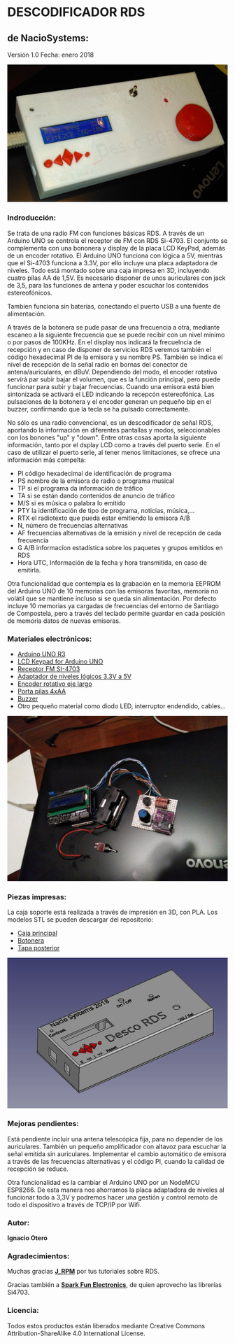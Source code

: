 # DESCODIFICADOR RDS

## de NacioSystems:

Versión 1.0
Fecha: enero 2018

![DESCO RDS](https://github.com/NacioSystems/DESCODIFICADOR-RDS/blob/master/Fotos/DescoRDS.JPG "Desco RDS")

### Indroducción:

Se trata de una radio FM con funciones básicas RDS. A través de un Arduino UNO se controla el receptor de FM con RDS Si-4703. El conjunto se complementa con una bononera y display de la placa LCD KeyPad, además de un encoder rotativo. El Arduino UNO funciona con lógica a 5V, mientras que el Si-4703 funciona a 3.3V, por ello incluye una placa adaptadora de niveles. Todo está montado sobre una caja impresa en 3D, incluyendo cuatro pilas AA de 1,5V. Es necesario disponer de unos auriculares con jack de 3,5, para las funciones de antena y poder escuchar los contenidos estereofónicos.

Tambien funciona sin baterías, conectando el puerto USB a una fuente de alimentación.

A través de la botonera se pude pasar de una frecuencia a otra, mediante escaneo a la siguiente frecuencia que se puede recibir con un nivel mínimo o por pasos de 100KHz. En el display nos indicará la frecuelncia de recepción y en caso de disponer de servicios RDS veremos también el código hexadecimal PI de la emisora y su nombre PS. También se indica el nivel de recepción de la señal radio en bornas del conector de antena/auriculares, en dBuV. Dependiendo del modo, el encoder rotativo servirá par subir bajar el volumen, que es la función principal, pero puede funcionar para subir y bajar frecuencias. Cuando una emisora está bien sintonizada se activará el LED indicando la recepcón estereofónica. Las pulsaciones de la botonera y el encoder generan un pequeño bip en el buzzer, confirmando que la tecla se ha pulsado correctamente.

No sólo es una radio convencional, es un descodificador de señal RDS, aportando la información en diferentes pantallas y modos, seleccionables con los bonones "up" y "down". Entre otras cosas aporta la siguiente información, tanto por el dsplay LCD como a través del puerto serie. En el caso de utilizar el puerto serie, al tener menos limitaciones, se ofrece una información más compelta:

* PI código hexadecimal de identificación de programa
* PS nombre de la emisora de radio o programa musical
* TP si el programa da información de tráfico
* TA si se están dando contenidos de anuncio de tráfico
* M/S si es música o palabra lo emitido
* PTY la identificación de tipo de programa, noticias, música,...
* RTX el radiotexto que pueda estar emitiendo la emisora A/B
* N, número de frecuencias alternativas
* AF frecuencias alternativas de la emisión y nivel de recepción de cada frecuencia
* G A/B informacíon estadística sobre los paquetes y grupos emitidos en RDS
* Hora UTC, Información de la fecha y hora transmitida, en caso de emitirla.

Otra funcionalidad que contempla es la grabación en la memoria EEPROM del Arduino UNO de 10 memorias con las emisoras favoritas, memoria no volátil que se mantiene incluso si se queda sin alimentación. Por defecto incluye 10 memorias ya cargadas de frecuencias del entorno de Santiago de Compostela, pero a través del teclado permite guardar en cada posición de memoria datos de nuevas emisoras.

### Materiales electrónicos:

* [Arduino UNO R3][2]
* [LCD Keypad for Arduino UNO][3]
* [Receptor FM SI-4703][4]
* [Adaptador de niveles lógicos 3,3V a 5V][5]
* [Encoder rotativo eje largo][11]
* [Porta pilas 4xAA][6]
* [Buzzer][7]
* Otro pequeño material como diodo LED, interruptor endendido, cables...

![Prototipado](https://github.com/NacioSystems/DESCODIFICADOR-RDS/blob/master/Fotos/Baja%20resolucion/Prototipo2.jpg "Prototipado")

### Piezas impresas:

La caja soporte está realizada a través de impresión en 3D, con PLA. Los modelos STL se pueden descargar del repositorio:

* [Caja principal][8]
* [Botonera][9]
* [Tapa posterior][10]

[8]: https://github.com/NacioSystems/DESCODIFICADOR-RDS/blob/master/Modelos%203D/DescoRDS.stl
[9]: https://github.com/NacioSystems/DESCODIFICADOR-RDS/blob/master/Modelos%203D/botones.stl
[10]: https://github.com/NacioSystems/DESCODIFICADOR-RDS/blob/master/Modelos%203D/tapa.stl

![Caja 3D](https://github.com/NacioSystems/DESCODIFICADOR-RDS/blob/master/Fotos/Diseno3D.JPG "Diseño caja 3D")

### Mejoras pendientes:

Está pendiente incluir una antena telescópica fija, para no depender de los auriculares. También un pequeño amplificador con altavoz para escuchar la señal emitida sin auriculares. Implementar el cambio automático de emisora a través de las frecuencias alternativas y el código PI, cuando la calidad de recepción se reduce.

Otra funcionalidad es la cambiar el Arduino UNO por un NodeMCU ESP8266. De esta manera nos ahorramos la placa adaptadora de niveles al funcionar todo a 3,3V y  podremos hacer una gestión y control remoto de todo el dispositivo a través de TCP/IP por Wifi.

### Autor:

**Ignacio Otero**

### Agradecimientos:

Muchas gracias [**J_RPM**][1] por tus tutoriales sobre RDS.

Gracias también a [**Spark Fun Electronics**][4], de quien aprovecho las librerías Si4703.

### Licencia:

Todos estos productos están liberados mediante Creative Commons Attribution-ShareAlike 4.0 International License.

[1]: http://j-rpm.com/
[2]: https://store.arduino.cc/arduino-uno-rev3
[3]: https://www.amazon.es/Aptotec-Keypad-Arduino-Mega2560-Duemilanove/dp/B01BI6UKHW/ref=sr_1_fkmr1_1?adgrpid=55044401886&gclid=CjwKCAiAlO7uBRANEiwA_vXQ-8poL89WK_BCXPjUbC35tp92i_Hjc4qCP3N4zbFsbQ-p1g6ebLKiCRoChUAQAvD_BwE&hvadid=275347219637&hvdev=c&hvlocphy=1005483&hvnetw=g&hvpos=1o1&hvqmt=e&hvrand=16829546787644630856&hvtargid=kwd-329815121004&hydadcr=28887_1774500&keywords=lcd+keypad+arduino&qid=1574682044&sr=8-1-fkmr1
[4]: https://learn.sparkfun.com/tutorials/si4703-fm-radio-receiver-hookup-guide/all
[5]: https://tienda.bricogeek.com/herramientas-de-prototipado/82-conversor-de-niveles-logicos-33-5v.html
[6]: https://tienda.bricogeek.com/componentes/943-base-para-baterias-4xaa-cilindrica.html
[7]: https://tienda.bricogeek.com/componentes/299-zumbador-piezo-12mm.html
[11]: https://www.amazon.es/Ociodual-CODIFICADOR-ROTATORIO-PULSADOR-Encoder/dp/B075NJSMWM/ref=sr_1_10?adgrpid=65969624113&gclid=CjwKCAiAlO7uBRANEiwA_vXQ-3gBKTK8yzZNJGjGjNc08mlUVqVoJ-zUFTFujZLM8sPl8-u1ELTtbRoCypcQAvD_BwE&hvadid=322329185658&hvdev=c&hvlocphy=1005483&hvnetw=g&hvpos=1o1&hvqmt=b&hvrand=10448089530400385996&hvtargid=kwd-566645944781&hydadcr=14558_1815328&keywords=arduino+codificador&qid=1574683829&sr=8-10
